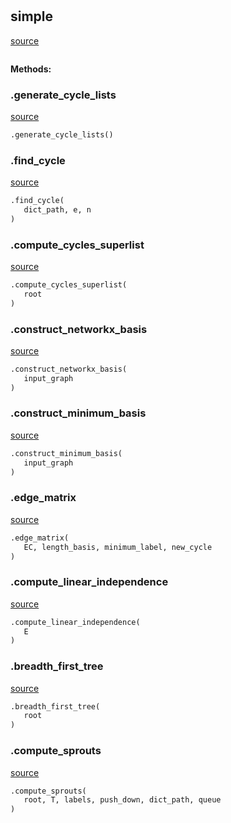 #


## simple
[source](https://github.com/felixk1990/cycle-coalescence-algorithm\blob\master\cycle_analysis/cycle_tools_simple.py\#L13)
```python 

```




**Methods:**


### .generate_cycle_lists
[source](https://github.com/felixk1990/cycle-coalescence-algorithm\blob\master\cycle_analysis/cycle_tools_simple.py\#L18)
```python
.generate_cycle_lists()
```


### .find_cycle
[source](https://github.com/felixk1990/cycle-coalescence-algorithm\blob\master\cycle_analysis/cycle_tools_simple.py\#L48)
```python
.find_cycle(
   dict_path, e, n
)
```


### .compute_cycles_superlist
[source](https://github.com/felixk1990/cycle-coalescence-algorithm\blob\master\cycle_analysis/cycle_tools_simple.py\#L72)
```python
.compute_cycles_superlist(
   root
)
```


### .construct_networkx_basis
[source](https://github.com/felixk1990/cycle-coalescence-algorithm\blob\master\cycle_analysis/cycle_tools_simple.py\#L84)
```python
.construct_networkx_basis(
   input_graph
)
```


### .construct_minimum_basis
[source](https://github.com/felixk1990/cycle-coalescence-algorithm\blob\master\cycle_analysis/cycle_tools_simple.py\#L106)
```python
.construct_minimum_basis(
   input_graph
)
```


### .edge_matrix
[source](https://github.com/felixk1990/cycle-coalescence-algorithm\blob\master\cycle_analysis/cycle_tools_simple.py\#L166)
```python
.edge_matrix(
   EC, length_basis, minimum_label, new_cycle
)
```


### .compute_linear_independence
[source](https://github.com/felixk1990/cycle-coalescence-algorithm\blob\master\cycle_analysis/cycle_tools_simple.py\#L180)
```python
.compute_linear_independence(
   E
)
```


### .breadth_first_tree
[source](https://github.com/felixk1990/cycle-coalescence-algorithm\blob\master\cycle_analysis/cycle_tools_simple.py\#L207)
```python
.breadth_first_tree(
   root
)
```


### .compute_sprouts
[source](https://github.com/felixk1990/cycle-coalescence-algorithm\blob\master\cycle_analysis/cycle_tools_simple.py\#L239)
```python
.compute_sprouts(
   root, T, labels, push_down, dict_path, queue
)
```

